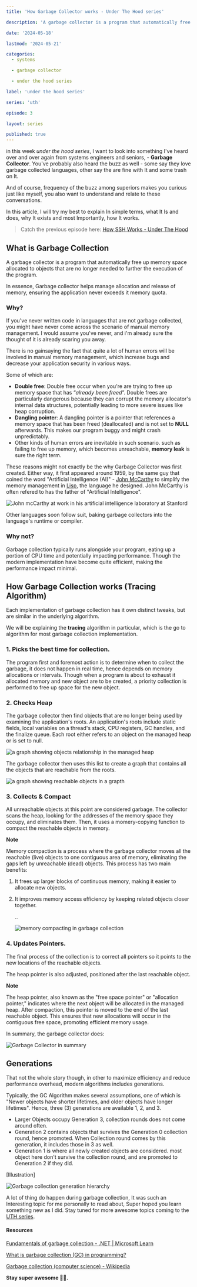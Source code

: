 ```yaml
---
title: 'How Garbage Collector works - Under The Hood series'

description: 'A garbage collector is a program that automatically free up memory space allocated to objects that are no longer needed to further the execution of the program.'

date: '2024-05-18'

lastmod: '2024-05-21'

categories:
  - systems

  - garbage collector

  - under the hood series

label: 'under the hood series'

series: 'uth'

episode: 3

layout: series

published: true
---
```


in this week _under the hood series_, I want to look into something I've heard over and over again from systems engineers and seniors, - **Garbage Collector**. You've probably also heard the buzz as well - some say they love garbage collected languages, other say the are fine with It and some trash on It.

And of course, frequency of the buzz among superiors makes you curious just like myself, you also want to understand and relate to these conversations.

In this article, I will try my best to explain In simple terms, what It Is and does, why It exists and most Importantly, how It works.

> Catch the previous episode here:
> [How SSH Works - Under The Hood](https://www.yaqeen.me/blog/how-ssh-works-under-the-hood)

## What is Garbage Collection

A garbage collector is a program that automatically free up memory space allocated to objects that are no longer needed to further the execution of the program.

In essence, Garbage collector helps manage allocation and release of memory, ensuring the application never exceeds it memory quota.

### Why?

If you've never written code in languages that are not garbage collected, you might have never come across the scenario of manual memory management. I would assume you've never, and i'm already sure the thought of it is already scaring you away.

There is no gainsaying the fact that quite a lot of human errors will be involved in manual memory management, which increase bugs and decrease your application security in various ways.

Some of which are:

- **Double free**:
  Double free occur when you're are trying to free up memory space that has “_already been freed_”. Double frees are particularly dangerous because they can corrupt the memory allocator's internal data structures, potentially leading to more severe issues like heap corruption.
- **Dangling pointer**:
  A dangling pointer is a pointer that references a memory space that has been freed (deallocated) and is not set to **NULL** afterwards. This makes our program buggy and might crash unpredictably.
- Other kinds of human errors are inevitable in such scenario. such as failing to free up memory, which becomes unreachable, **memory leak** is sure the right term.

These reasons might not exactly be the why Garbage Collector was first created. Either way, it first appeared around 1959, by the same guy that coined the word "Artificial Intelligence (AI)" - [John McCarthy](<https://en.wikipedia.org/wiki/John_McCarthy_(computer_scientist)>) to simplify the memory management in [Lisp](<https://en.wikipedia.org/wiki/Lisp_(programming_language)>), the language he designed. John McCarthy is often refered to has the father of "Artificial Intelligence".

![John mcCarthy at work in his artificial intelligence laboratory at Stanford](https://static.independent.co.uk/s3fs-public/thumbnails/image/2011/10/31/20/48-John-McCarthy-AP.jpg?quality=75&width=1250&crop=3%3A2%2Csmart&auto=webp)

Other languages soon follow suit, baking garbage collectors into the language's runtime or compiler.

### Why not?

Garbage collection typically runs alongside your program, eating up a portion of CPU time and potentially impacting performance. Though the modern implementation have become quite efficient, making the performance impact minimal.

## How Garbage Collection works (Tracing Algorithm)

Each implementation of garbage collection has it own distinct tweaks, but are similar in the underlying algorithm.

We will be explaining the **tracing** algorithm in particular, which is the go to algorithm for most garbage collection implementation.

### 1. Picks the best time for collection.

The program first and foremost action is to determine when to collect the garbage, it does not happen in real time, hence depends on memory allocations or intervals.
Though when a program is about to exhaust it allocated memory and new object are to be created, a priority collection is performed to free up space for the new object.

### 2. Checks Heap

The garbage collector then find objects that are no longer being used by examining the application's roots. An application's roots include static fields, local variables on a thread's stack, CPU registers, GC handles, and the finalize queue. Each root either refers to an object on the managed heap or is set to null.

![a graph showing objects relationship in the managed heap](https://paper-attachments.dropboxusercontent.com/s_0D93CE3324AFDB62F49B8CA5CBF3FAB80B10D6353DD4EC6DB71D6B0C521057D5_1719161794886_Screenshot+2024-06-23+at+17-00-32+Online+FlowChart++Diagrams+Editor+-+Mermaid+Live+Editor.png)

The garbage collector then uses this list to create a graph that contains all the objects that are reachable from the roots.

![a graph showing reachable objects in a grapth](https://paper-attachments.dropboxusercontent.com/s_0D93CE3324AFDB62F49B8CA5CBF3FAB80B10D6353DD4EC6DB71D6B0C521057D5_1719161813666_Screenshot+2024-06-23+at+17-06-18+Online+FlowChart++Diagrams+Editor+-+Mermaid+Live+Editor.png)

### 3. Collects & Compact

All unreachable objects at this point are considered garbage. The collector scans the heap, looking for the addresses of the memory space they occupy, and eliminates them.
Then, it uses a momery-copying function to compact the reachable objects in memory.

**Note**

Memory compaction is a process where the garbage collector moves all the reachable (live) objects to one contiguous area of memory, eliminating the gaps left by unreachable (dead) objects. This process has two main benefits:

1. It frees up larger blocks of continuous memory, making it easier to allocate new objects.

2. It improves memory access efficiency by keeping related objects closer together.

   ..

   ![memory compacting in garbage collection](https://paper-attachments.dropboxusercontent.com/s_0D93CE3324AFDB62F49B8CA5CBF3FAB80B10D6353DD4EC6DB71D6B0C521057D5_1719161885811_Screenshot+2024-06-23+at+17-57-49+Online+FlowChart++Diagrams+Editor+-+Mermaid+Live+Editor.png)

### 4. Updates Pointers.

The final process of the collection is to correct all pointers so it points to the new locations of the reachable objects.

The heap pointer is also adjusted, positioned after the last reachable object.

**Note**

The heap pointer, also known as the "free space pointer" or "allocation pointer," indicates where the next object will be allocated in the managed heap. After compaction, this pointer is moved to the end of the last reachable object. This ensures that new allocations will occur in the contiguous free space, promoting efficient memory usage.

In summary, the garbage collector does:

![Garbage Collector in summary](https://paper-attachments.dropboxusercontent.com/s_0D93CE3324AFDB62F49B8CA5CBF3FAB80B10D6353DD4EC6DB71D6B0C521057D5_1719162037291_Screenshot+2024-06-23+at+18-00-28+Online+FlowChart++Diagrams+Editor+-+Mermaid+Live+Editor.png)

## Generations

That not the whole story though, in other to maximize efficiency and reduce performance overhead, modern algorithms includes generations.

Typically, the GC Algorithm makes several assumptions, one of which is "Newer objects have shorter lifetimes, and older objects have longer lifetimes". Hence, three (3) generations are available 1, 2, and 3.

- Larger Objects occupy Generation 3, collection rounds does not come around often.
- Generation 2 contains objects that survives the Generation 0 collection round, hence promoted. When Collection round comes by this generation, it includes those in 3 as well.
- Generation 1 is where all newly created objects are considered. most object here don't survive the collection round, and are promoted to Generation 2 if they did.

[Illustration]

![Garbage collection generation hierarchy](https://paper-attachments.dropboxusercontent.com/s_0D93CE3324AFDB62F49B8CA5CBF3FAB80B10D6353DD4EC6DB71D6B0C521057D5_1719162048707_Screenshot+2024-06-23+at+17-48-34+Online+FlowChart++Diagrams+Editor+-+Mermaid+Live+Editor.png)

A lot of thing do happen during garbage collection, It was such an Interesting topic for me personally to read about, Super hoped you learn something new as I did. Stay tuned for more awesome topics coming to the [UTH series](https://www.yaqeen.me/blog/series/uth).

#### Resources

[Fundamentals of garbage collection - .NET | Microsoft Learn](https://learn.microsoft.com/en-us/dotnet/standard/garbage-collection/fundamentals)

[What is garbage collection (GC) in programming?](https://www.techtarget.com/searchstorage/definition/garbage-collection)

[Garbage collection (computer science) - Wikipedia](<https://en.wikipedia.org/wiki/Garbage_collection_(computer_science)>)

**Stay super awesome 🫶🏾.**
